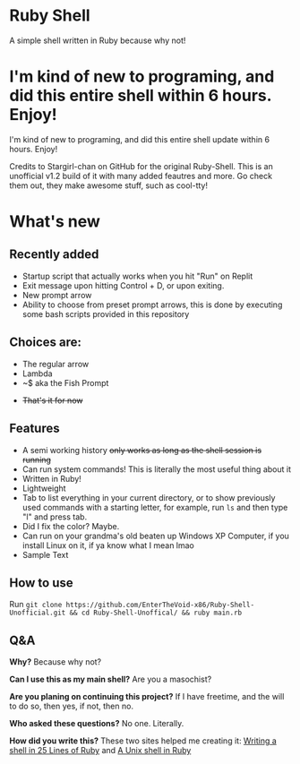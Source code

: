 # Ruby Shell

A simple shell written in Ruby because why not!


I'm kind of new to programing, and did this entire shell within 6 hours. Enjoy!
=======
I'm kind of new to programing, and did this entire shell update within 6 hours. Enjoy!



Credits to Stargirl-chan on GitHub for the original Ruby-Shell. This is an unofficial v1.2 build of it with many added feautres and more. Go check them out, they make awesome stuff, such as cool-tty!
# What's new

## Recently added
- Startup script that actually works when you hit "Run" on Replit
- Exit message upon hitting Control + D, or upon exiting.
- New prompt arrow
- Ability to choose from preset prompt arrows, this is done by executing some bash scripts provided in this repository
## Choices are:
- The regular arrow
- Lambda
- ~$ aka the Fish Prompt

+    ~~That's it for now~~

<!-- this totally isnt a hidden message, you can totally see this in the real markdown document! oh yeah also this is to just make the actual shell look bigger than it really is i mean what no totally not that was just a joke anyways like i said this totally shows up in the actual real markdown document! -->

## Features

 - A semi working history ~~only works as long as the shell session is running~~
 - Can run system commands! This is literally the most useful thing about it
 - Written in Ruby!
 - Lightweight
 - Tab to list everything in your current directory, or to show previously used commands with a starting letter, for example, run `ls` and then type "l" and press tab.
 - Did I fix the color? Maybe.
 - Can run on your grandma's old beaten up Windows XP Computer, if you install Linux on it, if ya know what I mean lmao
 - Sample Text


## How to use


Run `git clone https://github.com/EnterTheVoid-x86/Ruby-Shell-Unofficial.git && cd Ruby-Shell-Unoffical/ && ruby main.rb`

## Q&A

**Why?**
Because why not?

**Can I use this as my main shell?**
Are you a masochist?

**Are you planing on continuing this project?**
If I have freetime, and the will to do so, then yes, if not, then no.

**Who asked these questions?**
No one. Literally.

**How did you write this?**
These two sites helped me creating it:
[Writing a shell in 25 Lines of Ruby](https://www.rubyguides.com/2016/07/writing-a-shell-in-ruby/) and 
[A Unix shell in Ruby](https://www.jstorimer.com/blogs/workingwithcode/7766107-a-unix-shell-in-ruby)



